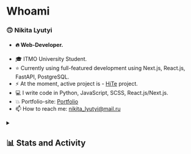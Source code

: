 # Whoami
### 🙃 Nikita Lyutyi
- #### 🔥 Web-Developer.
- 🎓 ITMO University Student.
- ⭐ Currently using full-featured development using Next.js, React.js, FastAPI, PostgreSQL.
- ⚡ At the moment, active project is - [HiTe](https://github.com/SmaF1-dev/HiTe) project.
- 💻 I write code in Python, JavaScript, SCSS, React.js/Next.js.
- 💥 Portfolio-site: [Portfolio](https://smaf1.vercel.app/)
- 📫 How to reach me: nikita_lyutyi@mail.ru
  <br>
<details>
  <summary><h2>📊 Stats and Activity</h2></summary>
  <h3>🔥 Streak Stats</h3>
    <p>
        <img alt="SmaF1-dev's streak" src="https://github-readme-streak-stats-eight.vercel.app/?user=SmaF1-dev&theme=monokai-metallian&hide_border=true&short_numbers=true"/>
    </p>

  <h3>💻 GitHub Profile Stats</h3>
    <a href="https://github.com/smaf1-dev">
      <img alt="SmaF1-dev's Github Stats" src="https://denvercoder1-github-readme-stats.vercel.app/api/?username=SmaF1-dev&show_icons=true&include_all_commits=true&count_private=true&theme=react&hide_border=true&bg_color=1F222E&title_color=F85D7F&icon_color=F8D866" height="180px"/>
    </a>
    <a href="https://github.com/smaf1-dev">
      <img alt="SmaF1-dev's Top Languages" src="https://denvercoder1-github-readme-stats.vercel.app/api/top-langs/?username=SmaF1-dev&langs_count=8&layout=compact&theme=react&hide_border=true&bg_color=1F222E&title_color=F85D7F&icon_color=F8D866&hide=Jupyter%20Notebook,Roff" height="180px"/>
    </a>
</details>
